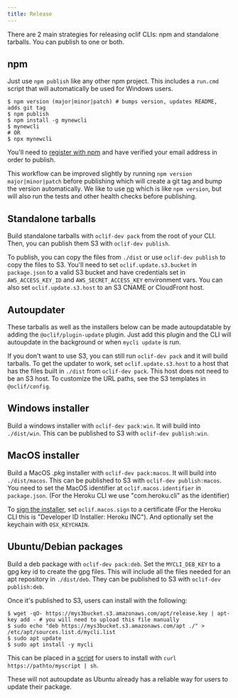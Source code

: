 ```yaml
---
title: Release
---
```


There are 2 main strategies for releasing oclif CLIs: npm and standalone tarballs. You can publish to one or both.

## npm

Just use `npm publish` like any other npm project. This includes a `run.cmd` script that will automatically be used for Windows users.

```sh-session
$ npm version (major|minor|patch) # bumps version, updates README, adds git tag
$ npm publish
$ npm install -g mynewcli
$ mynewcli
# OR
$ npx mynewcli
```

You'll need to [register with npm](https://www.npmjs.com/signup) and have verified your email address in order to publish.

This workflow can be improved slightly by running `npm version major|minor|patch` before publishing which will create a git tag and bump the version automatically. We like to use [np](https://npm.im/np) which is like `npm version`, but will also run the tests and other health checks before publishing.

## Standalone tarballs

Build standalone tarballs with `oclif-dev pack` from the root of your CLI. Then, you can publish them S3 with `oclif-dev publish`.

To publish, you can copy the files from `./dist` or use `oclif-dev publish` to copy the files to S3. You'll need to set `oclif.update.s3.bucket` in `package.json` to a valid S3 bucket and have credentials set in `AWS_ACCESS_KEY_ID` and `AWS_SECRET_ACCESS_KEY` environment vars. You can also set `oclif.update.s3.host` to an S3 CNAME or CloudFront host.

## Autoupdater

These tarballs as well as the installers below can be made autoupdatable by adding the `@oclif/plugin-update` plugin. Just add this plugin and the CLI will autoupdate in the background or when `mycli update` is run.

If you don't want to use S3, you can still run `oclif-dev pack` and it will build tarballs. To get the updater to work, set `oclif.update.s3.host` to a host that has the files built in `./dist` from `oclif-dev pack`. This host does not need to be an S3 host. To customize the URL paths, see the S3 templates in `@oclif/config`.

## Windows installer

Build a windows installer with `oclif-dev pack:win`. It will build into `./dist/win`. This can be published to S3 with `oclif-dev publish:win`.

## MacOS installer

Build a MacOS .pkg installer with `oclif-dev pack:macos`. It will build into `./dist/macos`. This can be published to S3 with `oclif-dev publish:macos`. You need to set the MacOS identifier at `oclif.macos.identifier` in `package.json`. (For the Heroku CLI we use "com.heroku.cli" as the identifier)

To [sign the installer](https://developer.apple.com/developer-id/), set `oclif.macos.sign` to a certificate (For the Heroku CLI this is "Developer ID Installer: Heroku INC"). And optionally set the keychain with `OSX_KEYCHAIN`.

## Ubuntu/Debian packages

Build a deb package with `oclif-dev pack:deb`. Set the `MYCLI_DEB_KEY` to a gpg key id to create the gpg files. This will include all the files needed for an apt repository in `./dist/deb`. They can be published to S3 with `oclif-dev publish:deb`.

Once it's published to S3, users can install with the following:

```sh-session
$ wget -qO- https://mys3bucket.s3.amazonaws.com/apt/release.key | apt-key add - # you will need to upload this file manually
$ sudo echo "deb https://mys3bucket.s3.amazonaws.com/apt ./" > /etc/apt/sources.list.d/mycli.list
$ sudo apt update
$ sudo apt install -y mycli
```

This can be placed in a [script](https://cli-assets.heroku.com/install-ubuntu.sh) for users to install with `curl https://pathto/myscript | sh`.

These will not autoupdate as Ubuntu already has a reliable way for users to update their package.
